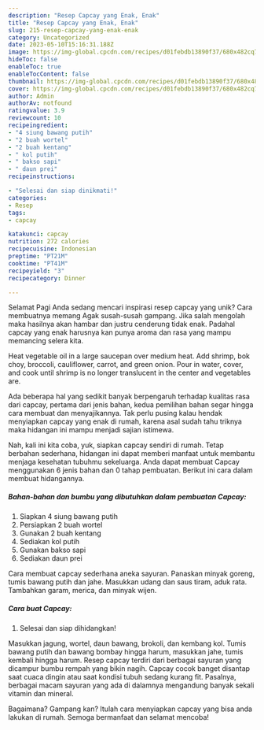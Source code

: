 ```yaml
---
description: "Resep Capcay yang Enak, Enak"
title: "Resep Capcay yang Enak, Enak"
slug: 215-resep-capcay-yang-enak-enak
category: Uncategorized
date: 2023-05-10T15:16:31.188Z
image: https://img-global.cpcdn.com/recipes/d01febdb13890f37/680x482cq70/capcay-foto-resep-utama.jpg
hideToc: false
enableToc: true
enableTocContent: false
thumbnail: https://img-global.cpcdn.com/recipes/d01febdb13890f37/680x482cq70/capcay-foto-resep-utama.jpg
cover: https://img-global.cpcdn.com/recipes/d01febdb13890f37/680x482cq70/capcay-foto-resep-utama.jpg
author: Admin
authorAv: notfound
ratingvalue: 3.9
reviewcount: 10
recipeingredient:
- "4 siung bawang putih"
- "2 buah wortel"
- "2 buah kentang"
- " kol putih"
- " bakso sapi"
- " daun prei"
recipeinstructions:

- "Selesai dan siap dinikmati!"
categories:
- Resep
tags:
- capcay

katakunci: capcay 
nutrition: 272 calories
recipecuisine: Indonesian
preptime: "PT21M"
cooktime: "PT41M"
recipeyield: "3"
recipecategory: Dinner

---
```



Selamat Pagi Anda sedang mencari inspirasi resep capcay yang unik? Cara membuatnya memang Agak susah-susah gampang. Jika salah mengolah maka hasilnya akan hambar dan justru cenderung tidak enak. Padahal capcay yang enak harusnya kan punya aroma dan rasa yang mampu memancing selera kita.


Heat vegetable oil in a large saucepan over medium heat. Add shrimp, bok choy, broccoli, cauliflower, carrot, and green onion. Pour in water, cover, and cook until shrimp is no longer translucent in the center and vegetables are.

Ada beberapa hal yang sedikit banyak berpengaruh terhadap kualitas rasa dari capcay, pertama dari jenis bahan, kedua pemilihan bahan segar hingga cara membuat dan menyajikannya. Tak perlu pusing kalau hendak menyiapkan capcay yang enak di rumah, karena asal sudah tahu triknya maka hidangan ini mampu menjadi sajian istimewa.


Nah, kali ini kita coba, yuk, siapkan capcay sendiri di rumah. Tetap berbahan sederhana, hidangan ini dapat memberi manfaat untuk membantu menjaga kesehatan tubuhmu sekeluarga. Anda dapat membuat Capcay menggunakan 6 jenis bahan dan 0 tahap pembuatan. Berikut ini cara dalam membuat hidangannya.

<!--inarticleads1-->

##### Bahan-bahan dan bumbu yang dibutuhkan dalam pembuatan Capcay:

1. Siapkan 4 siung bawang putih
1. Persiapkan 2 buah wortel
1. Gunakan 2 buah kentang
1. Sediakan  kol putih
1. Gunakan  bakso sapi
1. Sediakan  daun prei


Cara membuat capcay sederhana aneka sayuran. Panaskan minyak goreng, tumis bawang putih dan jahe. Masukkan udang dan saus tiram, aduk rata. Tambahkan garam, merica, dan minyak wijen. 

<!--inarticleads2-->

##### Cara buat Capcay:


1. Selesai dan siap dihidangkan!

Masukkan jagung, wortel, daun bawang, brokoli, dan kembang kol. Tumis bawang putih dan bawang bombay hingga harum, masukkan jahe, tumis kembali hingga harum. Resep capcay terdiri dari berbagai sayuran yang dicampur bumbu rempah yang bikin nagih. Capcay cocok banget disantap saat cuaca dingin atau saat kondisi tubuh sedang kurang fit. Pasalnya, berbagai macam sayuran yang ada di dalamnya mengandung banyak sekali vitamin dan mineral. 

Bagaimana? Gampang kan? Itulah cara menyiapkan capcay yang bisa anda lakukan di rumah. Semoga bermanfaat dan selamat mencoba!
